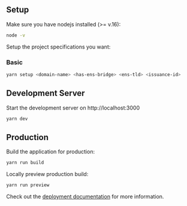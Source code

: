 ## Setup

Make sure you have nodejs installed (>= v.16):

```bash
node -v
```

Setup the project specifications you want:

### Basic
```bash
yarn setup <domain-name> <has-ens-bridge> <ens-tld> <issuance-id>
```

## Development Server

Start the development server on http://localhost:3000

```bash
yarn dev
```

## Production

Build the application for production:

```bash
yarn run build
```

Locally preview production build:

```bash
yarn run preview
```

Check out the [deployment documentation](https://nuxt.com/docs/getting-started/deployment) for more information.
